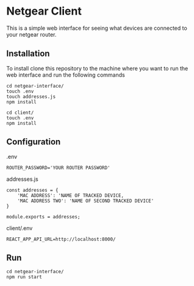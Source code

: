 # Netgear Client
This is a simple web interface for seeing what devices are connected to your netgear router.

## Installation
To install clone this repository to the machine where you want to run the web interface and run the following commands

```
cd netgear-interface/
touch .env
touch addresses.js
npm install

cd client/
touch .env
npm install
```

## Configuration
.env
```
ROUTER_PASSWORD='YOUR ROUTER PASSWORD'
```

addresses.js
```
const addresses = {
    'MAC ADDRESS': 'NAME OF TRACKED DEVICE,
    'MAC ADDRESS TWO': 'NAME OF SECOND TRACKED DEVICE'
}

module.exports = addresses;
```
client/.env
```
REACT_APP_API_URL=http://localhost:8000/
```

## Run

```
cd netgear-interface/
npm run start
```
